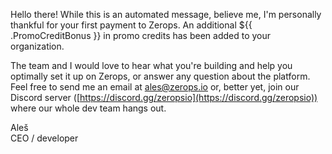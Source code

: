 [//]: # (Thank you for the verification payment to Zerops!)

<div style="max-width: 1000px;">

Hello there! While this is an automated message, believe me, I'm personally thankful for your first payment to Zerops. An additional ${{ .PromoCreditBonus }} in promo credits has been added to your organization.

The team and I would love to hear what you're building and help you optimally set it up on Zerops, or answer any question about the platform. Feel free to send me an email at ales@zerops.io or, better yet, join our Discord server ([https://discord.gg/zeropsio](https://discord.gg/zeropsio)) where our whole dev team hangs out.

Aleš  
CEO / developer

</div>